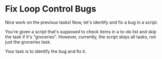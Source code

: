 # Fix Loop Control Bugs

Nice work on the previous tasks! Now, let's identify and fix a bug in a script.

You're given a script that's supposed to check items in a to-do list and skip the task if it's "groceries". However, currently, the script skips all tasks, not just the groceries task.

Your task is to identify the bug and fix it.